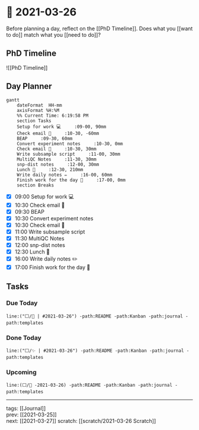 # 📆 2021-03-26

Before planning a day, reflect on the [[PhD Timeline]]. Does what you [[want to do]] match what you [[need to do]]?

## PhD Timeline

![[PhD Timeline]]

## Day Planner
```mermaid
gantt
    dateFormat  HH-mm
    axisFormat %H:%M
    %% Current Time: 6:19:58 PM
    section Tasks
    Setup for work 💻     :09-00, 90mm
    Check email 📧     :10-30, -60mm
    BEAP     :09-30, 60mm
    Convert experiment notes     :10-30, 0mm
    Check email 📧     :10-30, 30mm
    Write subsample script     :11-00, 30mm
    MultiQC Notes     :11-30, 30mm
    snp-dist notes     :12-00, 30mm
    Lunch 🍙     :12-30, 210mm
    Write daily notes ✏️     :16-00, 60mm
    Finish work for the day 🎉     :17-00, 0mm
    section Breaks

```

- [x] 09:00 Setup for work 💻
- [x] 10:30 Check email 📧
- [x] 09:30 BEAP
- [x] 10:30 Convert experiment notes
- [x] 10:30 Check email 📧
- [x] 11:00 Write subsample script
- [x] 11:30 MultiQC Notes
- [x] 12:00 snp-dist notes
- [x] 12:30 Lunch 🍙
- [x] 16:00 Write daily notes ✏️
- [x] 17:00 Finish work for the day 🎉

## Tasks

### Due Today

```query
line:("⬜/🧨 | #2021-03-26") -path:README -path:Kanban -path:journal -path:templates
```

### Done Today

```query
line:("⬜/✨ | #2021-03-26") -path:README -path:Kanban -path:journal -path:templates
```


### Upcoming

```query
line:(⬜/🧨 -2021-03-26) -path:README -path:Kanban -path:journal -path:templates
```

---

tags: [[Journal]]  
prev: [[2021-03-25]]  
next: [[2021-03-27]]
scratch: [[scratch/2021-03-26 Scratch]]